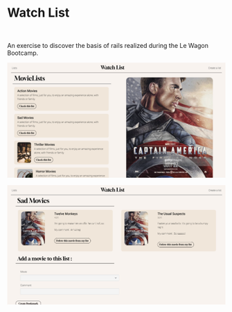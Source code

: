 <h1> Watch List </h1>
<br>
<p>An exercise to discover the basis of rails realized during the Le Wagon Bootcamp.</p>

![Screenshot of my Watch List.](app/assets/images/screenshot-1.png)

![Screenshot of my Watch List.](app/assets/images/screenshot-2.png)
